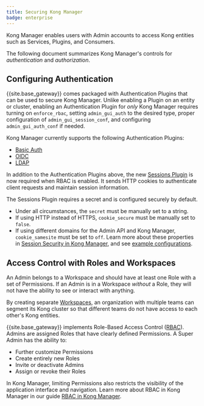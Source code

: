 ```yaml
---
title: Securing Kong Manager
badge: enterprise
---
```


Kong Manager enables users with Admin accounts to access Kong entities such
as Services, Plugins, and Consumers.

The following document summarizes Kong Manager's controls for *authentication*
and *authorization*.

## Configuring Authentication

{{site.base_gateway}} comes packaged with Authentication Plugins that can be used
to secure Kong Manager. Unlike enabling a Plugin on an entity or cluster,
enabling an Authentication Plugin for *only* Kong Manager requires turning
on `enforce_rbac`, setting `admin_gui_auth` to the desired type, proper
configuration of `admin_gui_session_conf`, and configuring `admin_gui_auth_conf`
if needed.

Kong Manager currently supports the following Authentication Plugins:

* [Basic Auth](/gateway/{{page.release}}/configure/auth/kong-manager/basic/)
* [OIDC](/gateway/{{page.release}}/configure/auth/kong-manager/oidc-mapping/)
* [LDAP](/gateway/{{page.release}}/configure/auth/kong-manager/ldap/)

In addition to the Authentication Plugins above, the new
[Sessions Plugin](/gateway/{{page.release}}/configure/auth/kong-manager/sessions/)
is now required when RBAC is enabled. It sends HTTP cookies to authenticate
client requests and maintain session information.

The Sessions Plugin requires a secret and is configured
securely by default.
* Under all circumstances, the `secret` must be manually set to a string.
* If using HTTP instead of HTTPS, `cookie_secure` must be manually set to `false`.
* If using different domains for the Admin API and Kong Manager,
`cookie_samesite` must be set to `off`.
Learn more about these properties in
[Session Security in Kong Manager](/gateway/{{page.release}}/configure/auth/kong-manager/sessions/#session-security),
and see [example configurations](/gateway/{{page.release}}/configure/auth/kong-manager/sessions/#example-configurations).

## Access Control with Roles and Workspaces

An Admin belongs to a Workspace and should have at least one Role
with a set of Permissions. If an Admin is in a Workspace *without*
a Role, they will not have the ability to see or interact with anything.

By creating separate
[Workspaces](/gateway/{{page.release}}/configure/auth/kong-manager/workspaces/),
 an organization with multiple teams can segment its Kong cluster so that
 different teams do not have access to each other's Kong entities.

{{site.base_gateway}} implements Role-Based Access Control
([RBAC](/gateway/{{page.release}}/configure/auth/rbac/)).
Admins are assigned Roles that have clearly defined Permissions. A
Super Admin has the ability to:

* Further customize Permissions
* Create entirely new Roles
* Invite or deactivate Admins
* Assign or revoke their Roles

In Kong Manager, limiting Permissions also restricts the visibility of the
application interface and navigation. Learn more about RBAC in Kong Manager in
our guide
[RBAC in Kong Manager](/gateway/{{page.release}}/configure/auth/rbac/).
